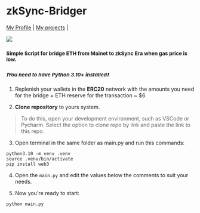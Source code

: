 # zkSync-Bridger

 [My Profile](https://github.com/ryu666zaki/) | [My projects](https://github.com/ryu666zaki?tab=repositories) |

![](/assets/images/zksync.png)

### <sub>Simple Script for bridge ETH from Mainet to zkSync Era when gas price is low.</sub>
### <sup>***❗You need to have Python 3.10+ installed❗***</sup>

  1. Replenish your wallets in the **ERC20** network with the amounts you need for the bridge + ETH reserve for the transaction ~ $6

  2. **Clone repository** to yours system.

> To do this, open your development environment, such as VSCode or Pycharm. Select the option to clone repo by link and paste the link to this repo.

  3. Open terminal in the same folder as main.py and run this commands:

```
python3.10 -m venv .venv
source .venv/bin/activate
pip install web3
```

  4. Open the `main.py` and edit the values below the comments to suit your needs.

  5. Now you're ready to start:
  ```
  python main.py
